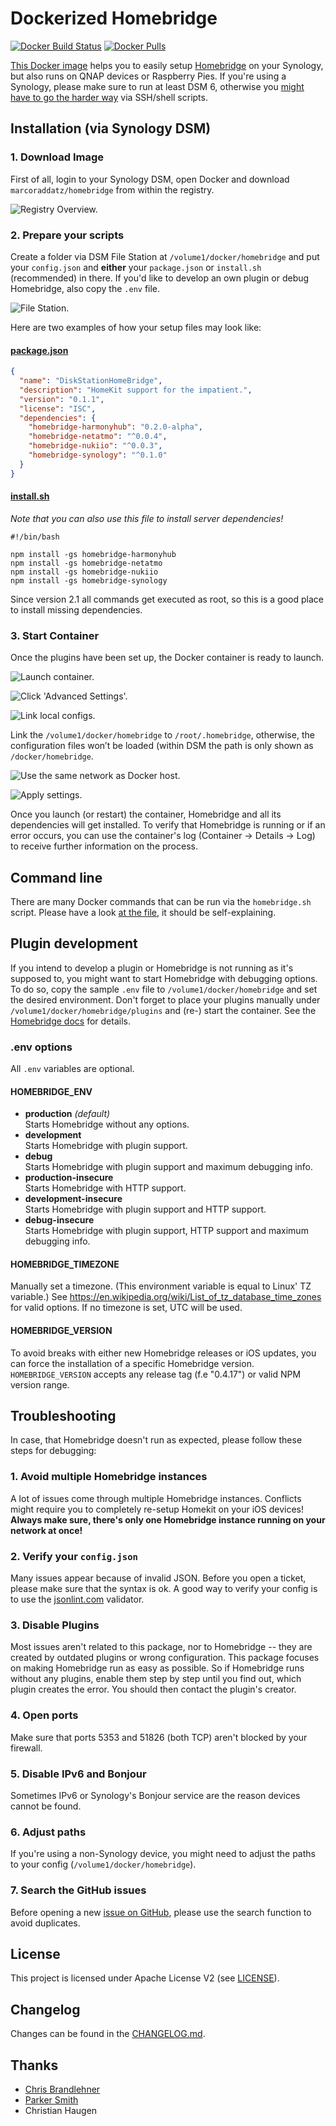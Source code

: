 # Dockerized Homebridge

[![Docker Build Status](https://img.shields.io/docker/build/marcoraddatz/homebridge.svg)](https://hub.docker.com/r/marcoraddatz/homebridge/)
[![Docker Pulls](https://img.shields.io/docker/pulls/marcoraddatz/homebridge.svg)](https://hub.docker.com/r/marcoraddatz/homebridge/)

[This Docker image](https://hub.docker.com/r/marcoraddatz/homebridge/) helps you to easily setup [Homebridge](https://github.com/nfarina/homebridge) on your Synology, but also runs on QNAP devices or Raspberry Pies. If you're using a Synology, please make sure to run at least DSM 6, otherwise you [might have to go the harder way](https://marcoraddatz.com/en/2016/07/13/run-homebridge-on-a-synology/) via SSH/shell scripts.

## Installation (via Synology DSM)

### 1. Download Image

First of all, login to your Synology DSM, open Docker and download `marcoraddatz/homebridge` from within the registry.

![Registry Overview.](https://raw.githubusercontent.com/marcoraddatz/homebridge-docker/master/doc/docker-1.png)

### 2. Prepare your scripts

Create a folder via DSM File Station at `/volume1/docker/homebridge` and put your `config.json` and **either** your `package.json` or `install.sh` (recommended) in there. If you'd like to develop an own plugin or debug Homebridge, also copy the `.env` file.

![File Station.](https://raw.githubusercontent.com/marcoraddatz/homebridge-docker/master/doc/file-station-1.png)

Here are two examples of how your setup files may look like:

#### [package.json](samples/package.json)

```json
{
  "name": "DiskStationHomeBridge",
  "description": "HomeKit support for the impatient.",
  "version": "0.1.1",
  "license": "ISC",
  "dependencies": {
    "homebridge-harmonyhub": "0.2.0-alpha",
    "homebridge-netatmo": "^0.0.4",
    "homebridge-nukiio": "^0.0.3",
    "homebridge-synology": "^0.1.0"
  }
}
```

#### [install.sh](samples/install.sh)

*Note that you can also use this file to install server dependencies!*

```shell
#!/bin/bash

npm install -gs homebridge-harmonyhub
npm install -gs homebridge-netatmo
npm install -gs homebridge-nukiio
npm install -gs homebridge-synology
```

Since version 2.1 all commands get executed as root, so this is a good place to install missing dependencies.

### 3. Start Container

Once the plugins have been set up, the Docker container is ready to launch.

![Launch container.](https://raw.githubusercontent.com/marcoraddatz/homebridge-docker/master/doc/docker-2.png)

![Click 'Advanced Settings'.](https://raw.githubusercontent.com/marcoraddatz/homebridge-docker/master/doc/docker-3.png)

![Link local configs.](https://raw.githubusercontent.com/marcoraddatz/homebridge-docker/master/doc/docker-4.png)

Link the `/volume1/docker/homebridge` to `/root/.homebridge`, otherwise, the configuration files won’t be loaded (within DSM the path is only shown as `/docker/homebridge`.

![Use the same network as Docker host.](https://raw.githubusercontent.com/marcoraddatz/homebridge-docker/master/doc/docker-5.png)

![Apply settings.](https://raw.githubusercontent.com/marcoraddatz/homebridge-docker/master/doc/docker-6.png)

Once you launch (or restart) the container, Homebridge and all its dependencies will get installed. To verify that Homebridge is running or if an error occurs, you can use the container's log (Container → Details → Log) to receive further information on the process.

## Command line

There are many Docker commands that can be run via the `homebridge.sh` script. Please have a look [at the file](homebridge.sh), it should be self-explaining.

## Plugin development

If you intend to develop a plugin or Homebridge is not running as it's supposed to, you might want to start Homebridge with debugging options. To do so, copy the sample `.env` file to `/volume1/docker/homebridge` and set the desired environment. Don't forget to place your plugins manually under `/volume1/docker/homebridge/plugins` and (re-) start the container. See the [Homebridge docs](https://github.com/nfarina/homebridge#plugin-development) for details.

### .env options

All `.env` variables are optional.

#### HOMEBRIDGE_ENV

- **production** _(default)_  
Starts Homebridge without any options.
- **development**  
Starts Homebridge with plugin support.
- **debug**  
Starts Homebridge with plugin support and maximum debugging info.
- **production-insecure**  
Starts Homebridge with HTTP support.
- **development-insecure**  
Starts Homebridge with plugin support and HTTP support.
- **debug-insecure**  
Starts Homebridge with plugin support, HTTP support and maximum debugging info.

#### HOMEBRIDGE_TIMEZONE

Manually set a timezone. (This environment variable is equal to Linux' TZ variable.) See https://en.wikipedia.org/wiki/List_of_tz_database_time_zones for valid options. If no timezone is set, UTC will be used.

#### HOMEBRIDGE_VERSION

To avoid breaks with either new Homebridge releases or iOS updates, you can force the installation of a specific Homebridge version. `HOMEBRIDGE_VERSION` accepts any release tag (f.e "0.4.17") or valid NPM version range.

## Troubleshooting

In case, that Homebridge doesn't run as expected, please follow these steps for debugging:

### 1. Avoid multiple Homebridge instances

A lot of issues come through multiple Homebridge instances. Conflicts might require you to completely re-setup Homekit on your iOS devices! **Always make sure, there's only one Homebridge instance running on your network at once!** 

### 2. Verify your `config.json`

Many issues appear because of invalid JSON. Before you open a ticket, please make sure that the syntax is ok. A good way to verify your config is to use the [jsonlint.com](http://jsonlint.com) validator.

### 3. Disable Plugins

Most issues aren't related to this package, nor to Homebridge --  they are created by outdated plugins or wrong configuration. This package focuses on making Homebridge run as easy as possible. So if Homebridge runs without any plugins, enable them step by step until you find out, which plugin creates the error. You should then contact the plugin's creator.

### 4. Open ports

Make sure that ports 5353 and 51826 (both TCP) aren't blocked by your firewall.

### 5. Disable IPv6 and Bonjour

Sometimes IPv6 or Synology's Bonjour service are the reason devices cannot be found.

### 6. Adjust paths

If you're using a non-Synology device, you might need to adjust the paths to your config (`/volume1/docker/homebridge`).

### 7. Search the GitHub issues

Before opening a new [issue on GitHub](https://github.com/marcoraddatz/homebridge-docker/issues), please use the search function to avoid duplicates.

## License

This project is licensed under Apache License V2 (see [LICENSE](LICENSE)).

## Changelog

Changes can be found in the [CHANGELOG.md](CHANGELOG.md).

## Thanks
- [Chris Brandlehner](https://github.com/cbrandlehner/homebridge-docker)
- [Parker Smith](https://github.com/psmith3/synology-docker-homebridge)
- Christian Haugen
